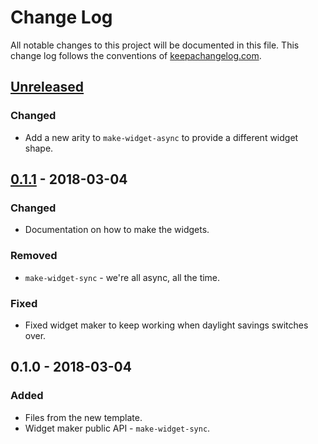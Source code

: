 # Change Log
All notable changes to this project will be documented in this file. This change log follows the conventions of [keepachangelog.com](http://keepachangelog.com/).

## [Unreleased]
### Changed
- Add a new arity to `make-widget-async` to provide a different widget shape.

## [0.1.1] - 2018-03-04
### Changed
- Documentation on how to make the widgets.

### Removed
- `make-widget-sync` - we're all async, all the time.

### Fixed
- Fixed widget maker to keep working when daylight savings switches over.

## 0.1.0 - 2018-03-04
### Added
- Files from the new template.
- Widget maker public API - `make-widget-sync`.

[Unreleased]: https://github.com/your-name/v21/compare/0.1.1...HEAD
[0.1.1]: https://github.com/your-name/v21/compare/0.1.0...0.1.1
